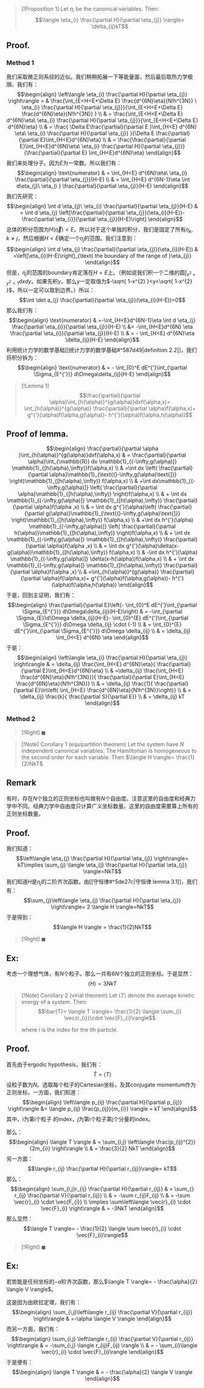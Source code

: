 >[!Proposition 1]
>Let $\eta_{i}$ be the canonical variables. Then:
>$$\langle \eta_{i} \frac{\partial H}{\partial \eta_{j}} \rangle= \delta_{ij}kT$$
## Proof.
### Method 1

我们采取微正则系综的近似。我们稍稍拓展一下等能量面，然后最后取热力学极限。我们有：
$$\begin{align}
\left\langle  \eta_{i} \frac{\partial H}{\partial \eta_{j}} \right\rangle = & \frac{\int_{E<H<E+\Delta E} \frac{d^{6N}\eta}{N!h^{3N}} \ \eta_{i} \frac{\partial H}{\partial \eta_{j}}}{\int_{E<H<E+\Delta E} \frac{d^{6N}\eta}{N!h^{3N}} } \\
& = \frac{\int_{E<H<E+\Delta E} d^{6N}\eta\ \eta_{i} \frac{\partial H}{\partial \eta_{j}}}{\int_{E<H<E+\Delta E} d^{6N}\eta} \\
 & = \frac{ \Delta E\frac{\partial}{\partial E }\int_{H<E} d^{6N} \eta\ \eta_{i} \frac{\partial H}{\partial \eta_{j}} }{\Delta E \frac{\partial}{\partial E}\int_{H<E}d^{6N}\eta} \\
 & = \frac{\frac{\partial}{\partial E}\int_{H<E}d^{6N}\eta\ \eta_{i} \frac{\partial H}{\partial \eta_{j}}}{\frac{\partial}{\partial E} \int_{H<E}d^{6N}\eta}
\end{align}$$
我们来处理分子。因为$E$为一常数。所以我们有：
$$\begin{align}
\text{numerator} & = \int_{H<E} d^{6N}\eta\ \eta_{i} \frac{\partial}{\partial \eta_{j}}(H-E) \\
 & = \int_{H<E} d^{6N-1}\eta \int d\eta_{j}\ \eta_{i } \frac{\partial}{\partial \eta_{j}}(H-E)
\end{align}$$
我们先研究：
$$\begin{align}
\int d \eta_{j}\ \eta_{i} \frac{\partial}{\partial \eta_{j}}(H-E) & = \int d \eta_{j} \left[\frac{\partial}{\partial \eta_{j}}(\eta_{i}(H-E))- \frac{\partial \eta_{i}}{\partial \eta_{j}}(H-E)\right]
\end{align}$$
总体的积分范围为$H(\vec{\eta})<E$。所以对于这个单独的积分，我们是固定了所有$\eta_{k},k \neq j$，然后根据$H<E$确定一个$\eta_{j}$的范围。我们注意到：
$$\begin{align}
\int d \eta_{j} \frac{\partial}{\partial \eta_{j}}(\eta_{i}(H-E)) & =\left[\eta_{i}(H-E)\right]_{\text{ the boundary of the range of }\eta_{j}} 
\end{align}$$
但是，$\eta_{j}$的范围的boundary肯定落在$H=E$上。（例如说我们积一个二维的圆$\int_{x^{2}+y^{2}<1}dxdy$。如果先积$y$，那么$y$一定取值为$-\sqrt{ 1-x^{2} }<y<\sqrt{ 1-x^{2} }$，所以一定可以取到边界。）所以：
$$\int \det a_{j} \frac{\partial}{\partial \eta_{j}}(\eta_{i}(H-E))=0$$
那么我们有：
$$\begin{align}
\text{numerator} & =-\int_{H<E}d^{6N-1}\eta \int d \eta_{j} \frac{\partial \eta_{i}}{\partial \eta_{j}}(H-E) \\
 &= -\int_{H<E}d^{6N} \eta \frac{\partial \eta_{i}}{\partial \eta_{j}}(H-E) \\
 & = - \int_{H<E} d^{6N}\eta \delta_{ij}(H-E) 
\end{align}$$
利用统计力学的数学基础[[统计力学的数学基础#^587d49|definition 2.2]]，我们将积分拆为：
$$\begin{align}
\text{numerator} & = - \int_{0}^E dE^{'}\int_{\partial \Sigma_{E^{'}}} d\Omega\delta_{ij}(H-E)
\end{align}$$
>[!Lemma 1]
>$$\frac{\partial}{\partial \alpha}\int_{h(\alpha)}^{g(\alpha)}dxf(\alpha,x)= \int_{h(\alpha)}^{g(\alpha)} \frac{\partial}{\partial \alpha}f(\alpha,x)+ g^{'}(\alpha)f(\alpha,g(\alpha))- h^{'}(\alpha)f(\alpha,h(\alpha))$$
## Proof of lemma.
$$\begin{align}
\frac{\partial}{\partial \alpha }\int_{h(\alpha)}^{g(\alpha)}dxf(\alpha,x) & = \frac{\partial}{\partial \alpha}\int_{\mathbb{R}} dx \mathbb{1}_{(-\infty,g(\alpha)]} \mathbb{1}_{[h(\alpha),\infty)}f(\alpha,x) \\
 & =\int dx \left(  \frac{\partial}{\partial \alpha}\mathbb{1}_{\text{(}-\infty,g(\alpha)\text{]}} \right)\mathbb{1}_{[h(\alpha),\infty)} f(\alpha,x) \\
 & +\int dx\mathbb{1}_{(-\infty,g(\alpha)]} \left(  \frac{\partial}{\partial \alpha}\mathbb{1}_{[h(\alpha),\infty)} \right)f(\alpha,x)
 \\
 & + \int dx \mathbb{1}_{(-\infty,g(\alpha)]} \mathbb{1}_{[h(\alpha),\infty)} \frac{\partial}{\partial \alpha}f(\alpha ,x) \\
 & = \int dx g^{'}(\alpha)\left(  \frac{\partial}{\partial g(\alpha)}\mathbb{1}_{\text{(}-\infty,g(\alpha)\text{]}} \right)\mathbb{1}_{[h(\alpha),\infty)} f(\alpha,x) \\
 & +\int dx h^{'}(\alpha) \mathbb{1}_{(-\infty,g(\alpha)]} \left(  \frac{\partial}{\partial h(\alpha)}\mathbb{1}_{[h(\alpha),\infty)} \right)f(\alpha,x)
 \\
 & + \int dx \mathbb{1}_{(-\infty,g(\alpha)]} \mathbb{1}_{[h(\alpha),\infty)} \frac{\partial}{\partial \alpha}f(\alpha ,x) \\
 & = \int dx g^{'}(\alpha)\delta(x-g(\alpha))\mathbb{1}_{[h(\alpha),\infty)} f(\alpha,x) \\
 & -\int dx h^{'}(\alpha) \mathbb{1}_{(-\infty,g(\alpha)]} \delta(x-h(\alpha))f(\alpha,x)
 \\
 & + \int dx \mathbb{1}_{(-\infty,g(\alpha)]} \mathbb{1}_{[h(\alpha),\infty)} \frac{\partial}{\partial \alpha}f(\alpha ,x) \\
 & =\int_{h(\alpha)}^{g(\alpha)} \frac{\partial}{\partial \alpha}f(\alpha,x)+ g^{'}(\alpha)f(\alpha,g(\alpha))- h^{'}(\alpha)f(\alpha,h(\alpha))
\end{align}$$
于是，回到主证明，我们有：
$$\begin{align}
\frac{\partial}{\partial E}\left(- \int_{0}^E dE^{'}\int_{\partial \Sigma_{E^{'}}} d\Omega\delta_{ij}(H-E)\right) & = -\int_{\partial \Sigma_{E}}d\Omega \delta_{ij}(H-E)- \int_{0}^{E} dE^{'}\int_{\partial \Sigma_{E^{'}}} d\Omega \delta_{ij} \cdot (-1) \\
 & =  \int_{0}^{E} dE^{'}\int_{\partial \Sigma_{E^{'}}} d\Omega \delta_{ij}  \\
 & = \delta_{ij} \int_{H<E} d^{6N} \eta
\end{align}$$
于是：
$$\begin{align}
\left\langle  \eta_{i} \frac{\partial H}{\partial \eta_{j}}  \right\rangle & = \delta_{ij} \frac{\int_{H<E} d^{6N}\eta}{ \frac{\partial}{\partial E}\int_{H<E}d^{6N}\eta} \\ & =\delta_{ij} \frac{\int_{H<E} \frac{d^{6N}\eta}{N!h^{3N}}}{ \frac{\partial}{\partial E}\int_{H<E} \frac{d^{6N}\eta}{N!h^{3N}}}
  \\
& = \delta_{ij} \frac{1}{ \frac{\partial}{\partial E}\ln\left(  \int_{H<E} \frac{d^{6N}\eta}{N!h^{3N}}\right)} \\
 & = \delta_{ij} \frac{k}{ \frac{\partial S}{\partial E}} \\
 & = \delta_{ij} kT
\end{align}$$
### Method 2

>[!Right]
>$\blacksquare$

>[!Note] Corollary 1 (equipartition theorem)
>Let the system have $N$ independent canonical variables. The Hamiltonian is homogeneous to the second order for each variable. Then $\langle H \rangle= \frac{1}{2}NkT$.
## Remark
有时，存在$N$个独立的正则坐标也叫做有$N$个自由度。注意这里的自由度和经典力学中不同。经典力学中自由度只计算广义坐标数量。这里的自由度需要算上所有的正则坐标数量。
## Proof.
我们知道：
$$\left\langle  \eta_{j} \frac{\partial H}{\partial \eta_{j}} \right\rangle= kT\implies \sum_{j} \langle \eta_{j} \frac{\partial H}{\partial \eta_{j}} \rangle=NkT$$
我们知道$H$是$\eta_{j}$的二阶齐次函数。由[[守恒律#^5de27c|守恒律 lemma 3.1]]，我们有：
$$\sum_{j}\left\langle  \eta_{j} \frac{\partial H}{\partial \eta_{j}} \right\rangle= 2 \langle H \rangle=NkT$$
于是得到：
$$\langle H \rangle = \frac{1}{2}NkT$$
>[!Right]
>$\blacksquare$
## Ex:
考虑一个理想气体，有$N$个粒子。那么一共有$6N$个独立的正则坐标。于是显然：
$$\langle H \rangle = 3NkT$$

>[!Note] Corollary 2 (virial theorem)
>Let $\langle T \rangle$ denote the average kinetic energy of a system. Then:
>$$\bar{T}=  \langle T \rangle= \frac{1}{2} \langle \sum_{i} \vec{r_{i}}\cdot  \vec{F}_{i}\rangle$$
>
>where $i$ is the index for the ith particle.
## Proof.
首先由于ergodic hypothesis，我们有：
$$\bar{T}=\langle T \rangle$$
设粒子数为$N$。选取每个粒子的Cartesian坐标，及其conjugate momentum作为正则坐标。一方面，我们知道：
$$\begin{align}
\left\langle  p_{ij} \frac{\partial H}{\partial p_{ij}} \right\rangle &= \langle p_{ij} \frac{p_{ij}}{m_{i}} \rangle = kT
\end{align}$$
其中，$i$为第i个粒子 的index，$j$为第i个粒子第j个分量的index。

那么：
$$\begin{align}
\langle T \rangle & = \sum_{i,j} \left\langle  \frac{p_{ij}^{2}}{2m_{i}}  \right\rangle \\
 & = \frac{3}{2} NkT
\end{align}$$
另一方面：
$$\langle r_{ij} \frac{\partial H}{\partial r_{ij}}\rangle= kT$$
那么：
$$\begin{align}
\sum_{i,j}r_{ij} \frac{\partial H}{\partial r_{ij}} & = \sum_{} r_{ij} \frac{\partial V}{\partial r_{ij}} \\
 & = -\sum r_{ij}F_{ij} \\
 & = -\sum \vec{r}_{i} \cdot \vec{F_{i}}  \\
 \implies \sum\left\langle \vec{r}_{i} \cdot \vec{F}_{i}  \right\rangle & = -3NkT 
\end{align}$$
那么显然：
$$\langle T \rangle= - \frac{1}{2} \langle \sum \vec{r}_{i} \cdot \vec{F}_{i}\rangle$$
>[!Right]
>$\blacksquare$
## Ex:
若势能是任何坐标的$-\alpha$阶齐次函数，那么$\langle T \rangle= - \frac{\alpha}{2} \langle V \rangle$。

这是因为由欧拉定理，我们有：
$$\begin{align}
\sum_{i,j}\left\langle  r_{ij} \frac{\partial V}{\partial r_{ij}} \right\rangle & =-\alpha \langle V \rangle
\end{align}$$
而另一方面，我们有：
$$\begin{align}
\sum_{i,j} \left\langle  r_{ij} \frac{\partial V}{\partial r_{ij}}  \right\rangle & = -\sum_{i,j} \langle r_{ij}F_{ij} \rangle \\
 & = - \sum_{i}\langle \vec{r}_{i} \cdot \vec{F}_{i}\rangle 
\end{align}$$
于是便有：
$$\begin{align}
\langle T \rangle & = - \frac{\alpha}{2} \langle V \rangle
\end{align}$$





